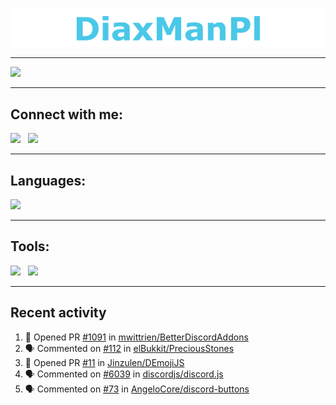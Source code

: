 ![](static/baner.png)

---
![](https://github-readme-stats.vercel.app/api?username=DiaxManPl&title_color=4ac8e8&bg_color=2d2a2e&text_color=fff&hide_border=true)

---


## Connect with me:
[![](https://img.shields.io/badge/Discord-7289DA?style=for-the-badge&logo=discord&logoColor=white)][websiteDc]
&nbsp;
[![](https://img.shields.io/badge/Gmail-D14836?style=for-the-badge&logo=gmail&logoColor=white)][websiteEmail]

---

## Languages:
![](https://github-readme-stats.vercel.app/api/top-langs/?username=DiaxManPl&title_color=4ac8e8&bg_color=2d2a2e&text_color=fff&hide_border=true)

---

## Tools:
[![](https://img.shields.io/badge/Visual_Studio_Code-0078D4?style=for-the-badge&logo=visual%20studio%20code&logoColor=white)](https://code.visualstudio.com/)
&nbsp;
[![](https://img.shields.io/badge/Windows_Terminal-4D4D4D?style=for-the-badge&logo=windows%20terminal&logoColor=white)](https://www.microsoft.com/en-us/p/windows-terminal/9n0dx20hk701)

---

## Recent activity
<!--START_SECTION:activity-->
1. 💪 Opened PR [#1091](https://github.com/mwittrien/BetterDiscordAddons/pull/1091) in [mwittrien/BetterDiscordAddons](https://github.com/mwittrien/BetterDiscordAddons)
2. 🗣 Commented on [#112](https://github.com/elBukkit/PreciousStones/issues/112) in [elBukkit/PreciousStones](https://github.com/elBukkit/PreciousStones)
3. 💪 Opened PR [#11](https://github.com/Jinzulen/DEmojiJS/pull/11) in [Jinzulen/DEmojiJS](https://github.com/Jinzulen/DEmojiJS)
4. 🗣 Commented on [#6039](https://github.com/discordjs/discord.js/issues/6039) in [discordjs/discord.js](https://github.com/discordjs/discord.js)
5. 🗣 Commented on [#73](https://github.com/AngeloCore/discord-buttons/issues/73) in [AngeloCore/discord-buttons](https://github.com/AngeloCore/discord-buttons)
<!--END_SECTION:activity-->


[websiteDc]: https://diaxmanpl.tk/dc
[websiteEmail]: https://diaxmanpl.tk/email





